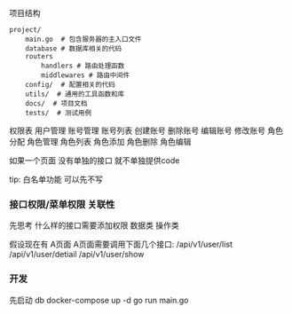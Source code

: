 
项目结构
```
project/
    main.go  # 包含服务器的主入口文件
    database # 数据库相关的代码
    routers
        handlers # 路由处理函数
        middlewares # 路由中间件
    config/  # 配置相关的代码
    utils/  # 通用的工具函数和库
    docs/  # 项目文档
    tests/  # 测试用例
```





权限表
用户管理
    账号管理 账号列表 创建账号 删除账号 编辑账号 修改账号 角色分配
    角色管理 角色列表 角色添加 角色删除 角色编辑

如果一个页面 没有单独的接口 就不单独提供code

tip: 白名单功能 可以先不写


### 接口权限/菜单权限 关联性

先思考 什么样的接口需要添加权限 数据类 操作类

假设现在有 A页面
A页面需要调用下面几个接口:
/api/v1/user/list
/api/v1/user/detiail
/api/v1/user/show



### 开发
先启动 db
docker-compose up -d
go run main.go
















